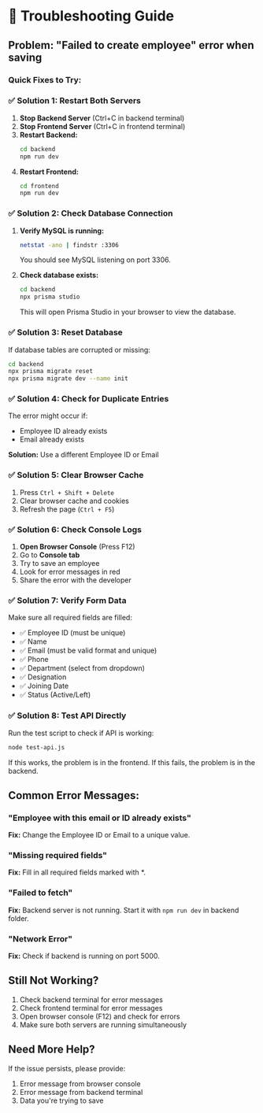# 🔧 Troubleshooting Guide

## Problem: "Failed to create employee" error when saving

### Quick Fixes to Try:

### ✅ Solution 1: Restart Both Servers

1. **Stop Backend Server** (Ctrl+C in backend terminal)
2. **Stop Frontend Server** (Ctrl+C in frontend terminal)
3. **Restart Backend:**
   ```bash
   cd backend
   npm run dev
   ```
4. **Restart Frontend:**
   ```bash
   cd frontend
   npm run dev
   ```

### ✅ Solution 2: Check Database Connection

1. **Verify MySQL is running:**
   ```bash
   netstat -ano | findstr :3306
   ```
   You should see MySQL listening on port 3306.

2. **Check database exists:**
   ```bash
   cd backend
   npx prisma studio
   ```
   This will open Prisma Studio in your browser to view the database.

### ✅ Solution 3: Reset Database

If database tables are corrupted or missing:

```bash
cd backend
npx prisma migrate reset
npx prisma migrate dev --name init
```

### ✅ Solution 4: Check for Duplicate Entries

The error might occur if:
- Employee ID already exists
- Email already exists

**Solution:** Use a different Employee ID or Email

### ✅ Solution 5: Clear Browser Cache

1. Press `Ctrl + Shift + Delete`
2. Clear browser cache and cookies
3. Refresh the page (`Ctrl + F5`)

### ✅ Solution 6: Check Console Logs

1. **Open Browser Console** (Press F12)
2. Go to **Console tab**
3. Try to save an employee
4. Look for error messages in red
5. Share the error with the developer

### ✅ Solution 7: Verify Form Data

Make sure all required fields are filled:
- ✅ Employee ID (must be unique)
- ✅ Name
- ✅ Email (must be valid format and unique)
- ✅ Phone
- ✅ Department (select from dropdown)
- ✅ Designation
- ✅ Joining Date
- ✅ Status (Active/Left)

### ✅ Solution 8: Test API Directly

Run the test script to check if API is working:

```bash
node test-api.js
```

If this works, the problem is in the frontend.
If this fails, the problem is in the backend.

## Common Error Messages:

### "Employee with this email or ID already exists"
**Fix:** Change the Employee ID or Email to a unique value.

### "Missing required fields"
**Fix:** Fill in all required fields marked with *.

### "Failed to fetch"
**Fix:** Backend server is not running. Start it with `npm run dev` in backend folder.

### "Network Error"
**Fix:** Check if backend is running on port 5000.

## Still Not Working?

1. Check backend terminal for error messages
2. Check frontend terminal for error messages
3. Open browser console (F12) and check for errors
4. Make sure both servers are running simultaneously

## Need More Help?

If the issue persists, please provide:
1. Error message from browser console
2. Error message from backend terminal
3. Data you're trying to save
